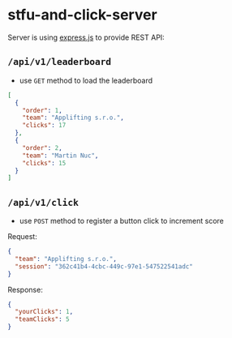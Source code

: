 # stfu-and-click-server

Server is using [express.js](http://expressjs.com) to provide REST API:

## `/api/v1/leaderboard`

- use `GET` method to load the leaderboard

```json
[
  {
    "order": 1,
    "team": "Applifting s.r.o.",
    "clicks": 17
  },
  {
    "order": 2,
    "team": "Martin Nuc",
    "clicks": 15
  }
]
```

## `/api/v1/click`

- use `POST` method to register a button click to increment score

Request:

```json
{
  "team": "Applifting s.r.o.",
  "session": "362c41b4-4cbc-449c-97e1-547522541adc"
}
```

Response:

```json
{
  "yourClicks": 1,
  "teamClicks": 5
}
```
